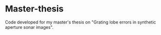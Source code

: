 # Master-thesis
Code developed for my master's thesis on "Grating lobe errors in synthetic aperture sonar images".
